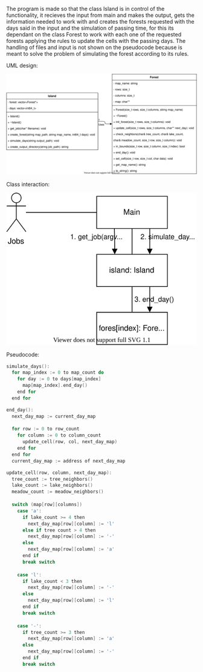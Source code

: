 <!--- Copyright 2021 Rostipollos. Universidad de Costa Rica. CC BY 4.0 -->

The program is made so that the class Island is in control of the functionality, it recieves the input from main and makes the output, gets the information needed to work with and creates the forests requested with the days said in the input and the simulation of passing time, for this its dependant on the class Forest to work with each one of the requested forests applying the rules to update the cells with the passing days. The handling of files and input is not shown on the pseudocode because is meant to solve the problem of simulating the forest according to its rules.

UML design:

 ![UML](../img/class_diagram.svg "UML design")

Class interaction:

 ![interaction](../img/colaboration_diagram.svg "Colaboration Diagram")

Pseudocode:

```cpp
simulate_days():
  for map_index := 0 to map_count do
    for day := 0 to days[map_index]
      map[map_index].end_day()
    end for
  end for
```
```cpp
end_day():
  next_day_map := current_day_map

  for row := 0 to row_count
    for column := 0 to column_count
      update_cell(row, col, next_day_map)
    end for
  end for
  current_day_map := address of next_day_map
```
```cpp
update_cell(row, column, next_day_map):
  tree_count := tree_neighbors()
  lake_count := lake_neighbors()
  meadow_count := meadow_neighbors()

  switch (map[row][columns])
    case 'a':
      if lake_count >= 4 then
        next_day_map[row][column] := 'l'
      else if tree count > 4 then
        next_day_map[row][column] := '-'
      else
        next_day_map[row][column] := 'a'
      end if
      break switch

    case 'l':
      if lake_count < 3 then
        next_day_map[row][column] := '-'
      else
        next_day_map[row][column] := 'l'
      end if
      break switch

    case '-':
      if tree_count >= 3 then
        next_day_map[row][column] := 'a'
      else
        next_day_map[row][column] := '-'
      end if
      break switch
```
